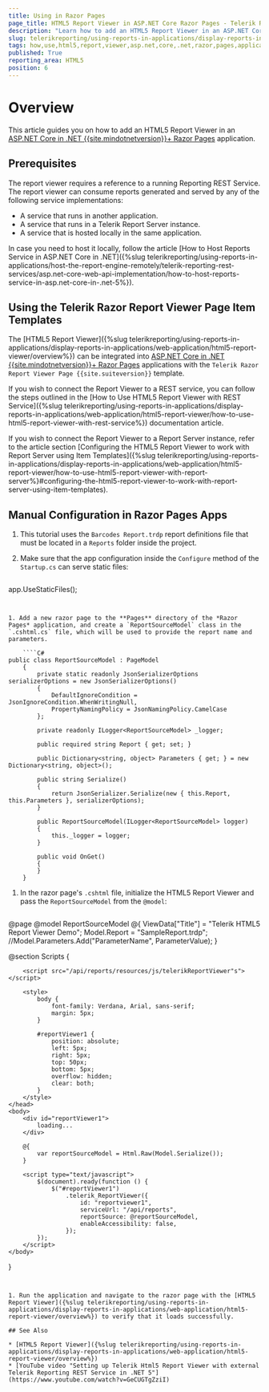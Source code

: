 ```yaml
---
title: Using in Razor Pages
page_title: HTML5 Report Viewer in ASP.NET Core Razor Pages - Telerik Reporting
description: "Learn how to add an HTML5 Report Viewer in an ASP.NET Core Razor web application."
slug: telerikreporting/using-reports-in-applications/display-reports-in-applications/web-application/html5-report-viewer/using-in-razor-pages-app
tags: how,use,html5,report,viewer,asp.net,core,.net,razor,pages,application
published: True
reporting_area: HTML5
position: 6
---
```


# Overview

This article guides you on how to add an HTML5 Report Viewer in an [ASP.NET Core in .NET {{site.mindotnetversion}}+ Razor Pages](https://learn.microsoft.com/en-us/aspnet/core/razor-pages) application.

## Prerequisites

The report viewer requires a reference to a running Reporting REST Service. The report viewer can consume reports generated and served by any of the following service implementations:

- A service that runs in another application.
- A service that runs in a Telerik Report Server instance.
- A service that is hosted locally in the same application.

In case you need to host it locally, follow the article [How to Host Reports Service in ASP.NET Core in .NET]({%slug telerikreporting/using-reports-in-applications/host-the-report-engine-remotely/telerik-reporting-rest-services/asp.net-core-web-api-implementation/how-to-host-reports-service-in-asp.net-core-in-.net-5%}).

## Using the Telerik Razor Report Viewer Page Item Templates

The [HTML5 Report Viewer]({%slug telerikreporting/using-reports-in-applications/display-reports-in-applications/web-application/html5-report-viewer/overview%}) can be integrated into [ASP.NET Core in .NET {{site.mindotnetversion}}+ Razor Pages](https://learn.microsoft.com/en-us/aspnet/core/razor-pages) applications with the `Telerik Razor Report Viewer Page {{site.suiteversion}}` template.

If you wish to connect the Report Viewer to a REST service, you can follow the steps outlined in the [How to Use HTML5 Report Viewer with REST Service]({%slug telerikreporting/using-reports-in-applications/display-reports-in-applications/web-application/html5-report-viewer/how-to-use-html5-report-viewer-with-rest-service%}) documentation article.

If you wish to connect the Report Viewer to a Report Server instance, refer to the article section [Configuring the HTML5 Report Viewer to work with Report Server using Item Templates]({%slug telerikreporting/using-reports-in-applications/display-reports-in-applications/web-application/html5-report-viewer/how-to-use-html5-report-viewer-with-report-server%}#configuring-the-html5-report-viewer-to-work-with-report-server-using-item-templates).

## Manual Configuration in Razor Pages Apps

1.  This tutorial uses the `Barcodes Report.trdp` report definitions file that must be located in a `Reports` folder inside the project.
1.  Make sure that the app configuration inside the `Configure` method of the `Startup.cs` can serve static files:

	````C#
app.UseStaticFiles();
````


1. Add a new razor page to the **Pages** directory of the *Razor Pages* application, and create a `ReportSourceModel` class in the `.cshtml.cs` file, which will be used to provide the report name and parameters.

    ````C#
public class ReportSourceModel : PageModel
	{
		private static readonly JsonSerializerOptions serializerOptions = new JsonSerializerOptions()
		{
			DefaultIgnoreCondition = JsonIgnoreCondition.WhenWritingNull,
			PropertyNamingPolicy = JsonNamingPolicy.CamelCase
		};

		private readonly ILogger<ReportSourceModel> _logger;

		public required string Report { get; set; }

		public Dictionary<string, object> Parameters { get; } = new Dictionary<string, object>();

		public string Serialize()
		{
			return JsonSerializer.Serialize(new { this.Report, this.Parameters }, serializerOptions);
		}

		public ReportSourceModel(ILogger<ReportSourceModel> logger)
		{
			this._logger = logger;
		}

		public void OnGet()
		{
		}
	}
````


1. In the razor page's `.cshtml` file, initialize the HTML5 Report Viewer and pass the `ReportSourceModel` from the `@model`:

    ````HTML
@page
@model ReportSourceModel
@{
	ViewData["Title"] = "Telerik HTML5 Report Viewer Demo";
	Model.Report = "SampleReport.trdp";
	//Model.Parameters.Add("ParameterName", ParameterValue);
}

@section Scripts {
	<head>
		<title>Teleirk HTML5 Report Viewer in ASP.NET Core Razor Pages App</title>
		<script src="https://ajax.googleapis.com/ajax/libs/jquery/3.7.1/jquery.min.js"></script>
		<link rel="stylesheet" href="https://kendo.cdn.telerik.com/themes/10.2.0/default/default-ocean-blue.css" />

		<script src="/api/reports/resources/js/telerikReportViewer"s"></script> 

		<style>
			body {
				font-family: Verdana, Arial, sans-serif;
				margin: 5px;
			}

			#reportViewer1 {
				position: absolute;
				left: 5px;
				right: 5px;
				top: 50px;
				bottom: 5px;
				overflow: hidden;
				clear: both;
			}
		</style>
	</head>
	<body>
		<div id="reportViewer1">
			loading...
		</div>

		@{
			var reportSourceModel = Html.Raw(Model.Serialize());
		}

		<script type="text/javascript">
			$(document).ready(function () {
				$("#reportViewer1")
					.telerik_ReportViewer({
						id: "reportviewer1",
						serviceUrl: "/api/reports",
						reportSource: @reportSourceModel,
						enableAccessibility: false,
					});
			});
		</script>
	</body>
}
````


1. Run the application and navigate to the razor page with the [HTML5 Report Viewer]({%slug telerikreporting/using-reports-in-applications/display-reports-in-applications/web-application/html5-report-viewer/overview%}) to verify that it loads successfully.

## See Also

* [HTML5 Report Viewer]({%slug telerikreporting/using-reports-in-applications/display-reports-in-applications/web-application/html5-report-viewer/overview%})
* [YouTube video "Setting up Telerik Html5 Report Viewer with external Telerik Reporting REST Service in .NET 5"](https://www.youtube.com/watch?v=GeCUGTgZziI)
